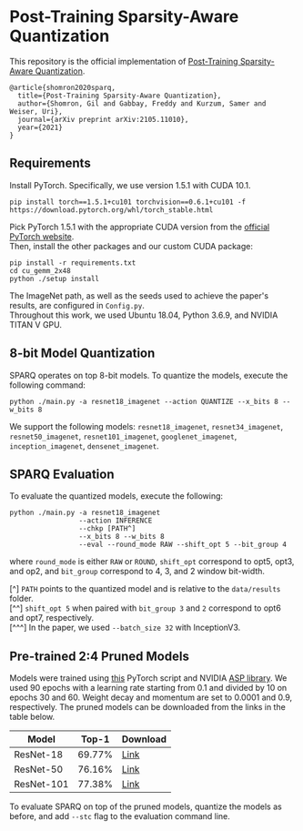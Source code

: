 
# Post-Training Sparsity-Aware Quantization

This repository is the official implementation of [Post-Training Sparsity-Aware Quantization](https://arxiv.org/abs/2105.11010). 
```cite
@article{shomron2020sparq,
  title={Post-Training Sparsity-Aware Quantization},
  author={Shomron, Gil and Gabbay, Freddy and Kurzum, Samer and Weiser, Uri},
  journal={arXiv preprint arXiv:2105.11010},
  year={2021}
}
```

## Requirements

Install PyTorch. Specifically, we use version 1.5.1 with CUDA 10.1.
```pytorch
pip install torch==1.5.1+cu101 torchvision==0.6.1+cu101 -f https://download.pytorch.org/whl/torch_stable.html
```
Pick PyTorch 1.5.1 with the appropriate CUDA version from the [official PyTorch website](https://pytorch.org/).  
Then, install the other packages and our custom CUDA package:
```setup
pip install -r requirements.txt
cd cu_gemm_2x48
python ./setup install
```
The ImageNet path, as well as the seeds used to achieve the paper's results, are configured in `Config.py`.  
Throughout this work, we used Ubuntu 18.04, Python 3.6.9, and NVIDIA TITAN V GPU.  

## 8-bit Model Quantization

SPARQ operates on top 8-bit models.
To quantize the models, execute the following command:

```quantize
python ./main.py -a resnet18_imagenet --action QUANTIZE --x_bits 8 --w_bits 8
```
We support the following models: `resnet18_imagenet`, `resnet34_imagenet`, `resnet50_imagenet`, `resnet101_imagenet`, `googlenet_imagenet`, `inception_imagenet`, `densenet_imagenet`.

## SPARQ Evaluation

To evaluate the quantized models,  execute the following:

```eval
python ./main.py -a resnet18_imagenet
                 --action INFERENCE
                 --chkp [PATH^]
                 --x_bits 8 --w_bits 8
                 --eval --round_mode RAW --shift_opt 5 --bit_group 4
```
where `round_mode` is either `RAW` or `ROUND`, `shift_opt` correspond to opt5, opt3, and op2, and `bit_group` correspond to 4, 3, and 2 window bit-width.

[^] `PATH` points to the quantized model and is relative to the `data/results` folder.  
[^^] `shift_opt 5` when paired with `bit_group 3` and `2` correspond to opt6 and opt7, respectively.  
[^^^] In the paper, we used `--batch_size 32` with InceptionV3.

## Pre-trained 2:4 Pruned Models

Models were trained using [this](https://github.com/pytorch/vision/blob/master/references/classification/train.py) PyTorch script and NVIDIA [ASP library](https://github.com/NVIDIA/apex/tree/master/apex/contrib/sparsity).
We used 90 epochs with a learning rate starting from 0.1 and divided by 10 on epochs 30 and 60. Weight decay and momentum are set to 0.0001 and 0.9, respectively.
The pruned models can be downloaded from the links in the table below.

| Model     | Top-1  | Download | 
|-----------|--------|----------|
| ResNet-18 | 69.77% | [Link](https://technionmail-my.sharepoint.com/:u:/g/personal/gilsho_campus_technion_ac_il/EXxRixkzwvtDpQX8MLZw9EcBhjEUgqZUfpv0PJz6pa3ZZg?e=afdmjg) |
| ResNet-50 | 76.16% | [Link](https://technionmail-my.sharepoint.com/:u:/g/personal/gilsho_campus_technion_ac_il/ER1cPJvnxrdJps-PSqJWdx4BjpiSX1_ecMPMmIXl2OBfbA?e=bxddnR) |
| ResNet-101| 77.38% | [Link](https://technionmail-my.sharepoint.com/:u:/g/personal/gilsho_campus_technion_ac_il/EYYvGG7trE1HsD1AzwZFa94BGxqlwBsy0-8V7W5TDICx_A?e=WgGuja) |

To evaluate SPARQ on top of the pruned models, quantize the models as before, and add `--stc` flag to the evaluation command line.
